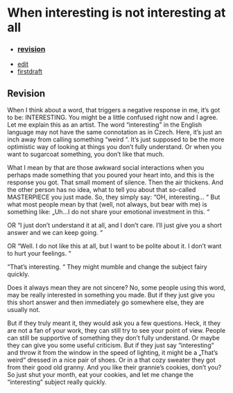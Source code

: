 # When interesting is not interesting at all 

- ### [revision](revision.md)
- [edit](edit.md)
- [firstdraft](index.md) 

## Revision

When I think about a word, that triggers a negative response in me, it’s got to be: INTERESTING. You might be a little confused right now and I agree. Let me explain this as an artist. The word “interesting” in the English language may not have the same connotation as in Czech. Here, it’s just an inch away from calling something “weird “. It’s just supposed to be the more optimistic way of looking at things you don’t fully understand. Or when you want to sugarcoat something, you don’t like that much. 

What I mean by that are those awkward social interactions when you perhaps made something that you poured your heart into, and this is the response you got. That small moment of silence. Then the air thickens. And the other person has no idea, what to tell you about that so-called MASTERPIECE you just made. So, they simply say: “OH, interesting… “ But what most people mean by that (well, not always, but bear with me) is something like: „Uh…I do not share your emotional investment in this. “  

OR “I just don’t understand it at all, and I don’t care. I’ll just give you a short answer and we can keep going. “ 

OR “Well. I do not like this at all, but I want to be polite about it. I don’t want to hurt your feelings. “ 

“That’s interesting. “ They might mumble and change the subject fairy quickly. 

Does it always mean they are not sincere? No, some people using this word, may be really interested in something you made. But if they just give you this short answer and then immediately go somewhere else, they are usually not.  

But if they truly meant it, they would ask you a few questions. Heck, it they are not a fan of your work, they can still try to see your point of view. People can still be supportive of something they don’t fully understand. Or maybe they can give you some useful criticism. But if they just say “interesting“ and throw it from the window in the speed of lighting, it might be a „That’s weird“ dressed in a nice pair of shoes. Or in a that cozy sweater they got from their good old granny. And you like their grannie’s cookies, don’t you? So just shut your month, eat your cookies, and let me change the “interesting” subject really quickly. 
